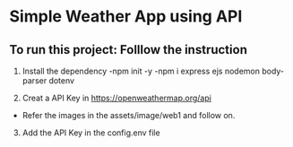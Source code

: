 # Simple Weather App using API

## To run this project: Folllow the instruction


1. Install the dependency 
-npm init -y
-npm i express ejs nodemon body-parser dotenv

2. Creat a API Key in https://openweathermap.org/api
- Refer the images in the assets/image/web1 and follow on.

3. Add the API Key in the config.env file 
